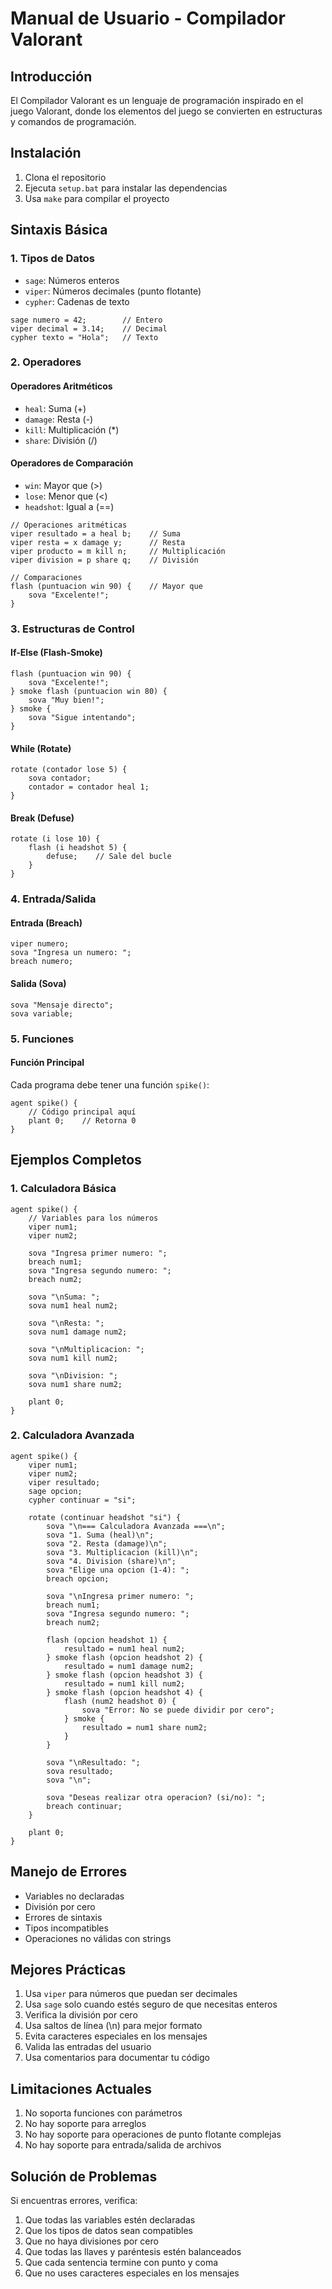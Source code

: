 # Manual de Usuario - Compilador Valorant

## Introducción
El Compilador Valorant es un lenguaje de programación inspirado en el juego Valorant, donde los elementos del juego se convierten en estructuras y comandos de programación.

## Instalación
1. Clona el repositorio
2. Ejecuta `setup.bat` para instalar las dependencias
3. Usa `make` para compilar el proyecto

## Sintaxis Básica

### 1. Tipos de Datos
- `sage`: Números enteros
- `viper`: Números decimales (punto flotante)
- `cypher`: Cadenas de texto

```
sage numero = 42;        // Entero
viper decimal = 3.14;    // Decimal
cypher texto = "Hola";   // Texto
```

### 2. Operadores
#### Operadores Aritméticos
- `heal`: Suma (+)
- `damage`: Resta (-)
- `kill`: Multiplicación (*)
- `share`: División (/)

#### Operadores de Comparación
- `win`: Mayor que (>)
- `lose`: Menor que (<)
- `headshot`: Igual a (==)

```
// Operaciones aritméticas
viper resultado = a heal b;    // Suma
viper resta = x damage y;      // Resta
viper producto = m kill n;     // Multiplicación
viper division = p share q;    // División

// Comparaciones
flash (puntuacion win 90) {    // Mayor que
    sova "Excelente!";
}
```

### 3. Estructuras de Control

#### If-Else (Flash-Smoke)
```
flash (puntuacion win 90) {
    sova "Excelente!";
} smoke flash (puntuacion win 80) {
    sova "Muy bien!";
} smoke {
    sova "Sigue intentando";
}
```

#### While (Rotate)
```
rotate (contador lose 5) {
    sova contador;
    contador = contador heal 1;
}
```

#### Break (Defuse)
```
rotate (i lose 10) {
    flash (i headshot 5) {
        defuse;    // Sale del bucle
    }
}
```

### 4. Entrada/Salida

#### Entrada (Breach)
```
viper numero;
sova "Ingresa un numero: ";
breach numero;
```

#### Salida (Sova)
```
sova "Mensaje directo";
sova variable;
```

### 5. Funciones

#### Función Principal
Cada programa debe tener una función `spike()`:
```
agent spike() {
    // Código principal aquí
    plant 0;    // Retorna 0
}
```

## Ejemplos Completos

### 1. Calculadora Básica
```
agent spike() {
    // Variables para los números
    viper num1;
    viper num2;
    
    sova "Ingresa primer numero: ";
    breach num1;
    sova "Ingresa segundo numero: ";
    breach num2;

    sova "\nSuma: ";
    sova num1 heal num2;
    
    sova "\nResta: ";
    sova num1 damage num2;
    
    sova "\nMultiplicacion: ";
    sova num1 kill num2;
    
    sova "\nDivision: ";
    sova num1 share num2;

    plant 0;
}
```

### 2. Calculadora Avanzada
```
agent spike() {
    viper num1;
    viper num2;
    viper resultado;
    sage opcion;
    cypher continuar = "si";

    rotate (continuar headshot "si") {
        sova "\n=== Calculadora Avanzada ===\n";
        sova "1. Suma (heal)\n";
        sova "2. Resta (damage)\n";
        sova "3. Multiplicacion (kill)\n";
        sova "4. Division (share)\n";
        sova "Elige una opcion (1-4): ";
        breach opcion;

        sova "\nIngresa primer numero: ";
        breach num1;
        sova "Ingresa segundo numero: ";
        breach num2;

        flash (opcion headshot 1) {
            resultado = num1 heal num2;
        } smoke flash (opcion headshot 2) {
            resultado = num1 damage num2;
        } smoke flash (opcion headshot 3) {
            resultado = num1 kill num2;
        } smoke flash (opcion headshot 4) {
            flash (num2 headshot 0) {
                sova "Error: No se puede dividir por cero";
            } smoke {
                resultado = num1 share num2;
            }
        }

        sova "\nResultado: ";
        sova resultado;
        sova "\n";

        sova "Deseas realizar otra operacion? (si/no): ";
        breach continuar;
    }

    plant 0;
}
```

## Manejo de Errores
- Variables no declaradas
- División por cero
- Errores de sintaxis
- Tipos incompatibles
- Operaciones no válidas con strings

## Mejores Prácticas
1. Usa `viper` para números que puedan ser decimales
2. Usa `sage` solo cuando estés seguro de que necesitas enteros
3. Verifica la división por cero
4. Usa saltos de línea (\n) para mejor formato
5. Evita caracteres especiales en los mensajes
6. Valida las entradas del usuario
7. Usa comentarios para documentar tu código

## Limitaciones Actuales
1. No soporta funciones con parámetros
2. No hay soporte para arreglos
3. No hay soporte para operaciones de punto flotante complejas
4. No hay soporte para entrada/salida de archivos

## Solución de Problemas
Si encuentras errores, verifica:
1. Que todas las variables estén declaradas
2. Que los tipos de datos sean compatibles
3. Que no haya divisiones por cero
4. Que todas las llaves y paréntesis estén balanceados
5. Que cada sentencia termine con punto y coma
6. Que no uses caracteres especiales en los mensajes 